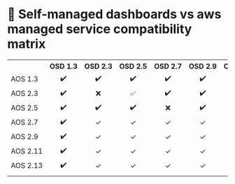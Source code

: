 # 🧰 Self-managed dashboards vs aws managed service compatibility matrix

<table>
  <tr>
    <th nowrap="nowrap"></th>    
    <th nowrap="nowrap" align="center" title="">OSD 1.3</th>
    <th nowrap="nowrap" align="center" title="">OSD 2.3</th>
    <th nowrap="nowrap" align="center" title="">OSD 2.5</th>
    <th nowrap="nowrap" align="center" title="">OSD 2.7</th>
    <th nowrap="nowrap" align="center" title="">OSD 2.9</th>
    <th nowrap="nowrap" align="center" title="">OSD 2.11</th>
  </tr>  
  <tr>
    <td nowrap="nowrap"> AOS 1.3 </td>    
    <td nowrap="nowrap" align="center" data-plugin=>✔️</td>
    <td nowrap="nowrap" align="center" data-plugin=>✔️</td>
    <td nowrap="nowrap" align="center" data-plugin=>✔️</td>
    <td nowrap="nowrap" align="center" data-plugin=>✔️</td>
    <td nowrap="nowrap" align="center" data-plugin=>✔️</td>
    <td nowrap="nowrap" align="center" data-plugin=>✔️</td>
  </tr>
  <tr>
    <td nowrap="nowrap"> AOS 2.3 </td>    
    <td nowrap="nowrap" align="center" data-plugin=>✔️</td>
    <td nowrap="nowrap" align="center" data-plugin=>❌</td>
    <td nowrap="nowrap" align="center" data-plugin=>✅</td>
    <td nowrap="nowrap" align="center" data-plugin=>✔️</td>
    <td nowrap="nowrap" align="center" data-plugin=>✔️</td>
    <td nowrap="nowrap" align="center" data-plugin=>❌</td>
  </tr>
  <tr>
    <td nowrap="nowrap"> AOS 2.5 </td>    
    <td nowrap="nowrap" align="center" data-plugin=>✔️</td>
    <td nowrap="nowrap" align="center" data-plugin=>✔️</td>
    <td nowrap="nowrap" align="center" data-plugin=>✔️</td>
    <td nowrap="nowrap" align="center" data-plugin=>❌</td>
    <td nowrap="nowrap" align="center" data-plugin=>✔️</td>
    <td nowrap="nowrap" align="center" data-plugin=>❌</td>
  </tr>
  <tr>
    <td nowrap="nowrap"> AOS 2.7 </td>    
    <td nowrap="nowrap" align="center" data-plugin=>✔️</td>
    <td nowrap="nowrap" align="center" data-plugin=>✓</td>
    <td nowrap="nowrap" align="center" data-plugin=>✓</td>
    <td nowrap="nowrap" align="center" data-plugin=>✓</td>
    <td nowrap="nowrap" align="center" data-plugin=>✓</td>
    <td nowrap="nowrap" align="center" data-plugin=>✔️</td>
  </tr>
  <tr>
    <td nowrap="nowrap"> AOS 2.9 </td>    
    <td nowrap="nowrap" align="center" data-plugin=>✔️</td>
    <td nowrap="nowrap" align="center" data-plugin=>✓</td>
    <td nowrap="nowrap" align="center" data-plugin=>✓</td>
    <td nowrap="nowrap" align="center" data-plugin=>✓</td>
    <td nowrap="nowrap" align="center" data-plugin=>✓</td>
    <td nowrap="nowrap" align="center" data-plugin=>✔️</td>
  </tr>
  <tr>
    <td nowrap="nowrap"> AOS 2.11 </td>    
    <td nowrap="nowrap" align="center" data-plugin=>✔️</td>
    <td nowrap="nowrap" align="center" data-plugin=>✓</td>
    <td nowrap="nowrap" align="center" data-plugin=>✓</td>
    <td nowrap="nowrap" align="center" data-plugin=>✓</td>
    <td nowrap="nowrap" align="center" data-plugin=>✓</td>
    <td nowrap="nowrap" align="center" data-plugin=>✔️</td>
  </tr>
    <tr>
    <td nowrap="nowrap"> AOS 2.13 </td>    
    <td nowrap="nowrap" align="center" data-plugin=>✔️</td>
    <td nowrap="nowrap" align="center" data-plugin=>✓</td>
    <td nowrap="nowrap" align="center" data-plugin=>✓</td>
    <td nowrap="nowrap" align="center" data-plugin=>✓</td>
    <td nowrap="nowrap" align="center" data-plugin=>✓</td>
    <td nowrap="nowrap" align="center" data-plugin=>✔️</td>
  </tr>
  <tr>
    <td colspan="70"></td>
  </tr>
</table>

